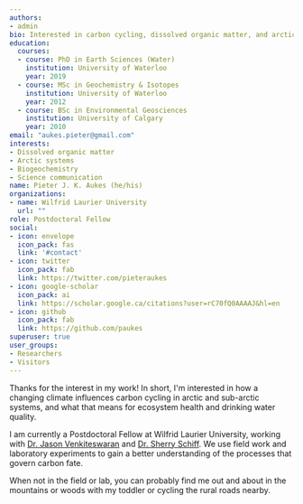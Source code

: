 ```yaml
---
authors:
- admin
bio: Interested in carbon cycling, dissolved organic matter, and arctic systems.  
education:
  courses:
  - course: PhD in Earth Sciences (Water)
    institution: University of Waterloo
    year: 2019
  - course: MSc in Geochemistry & Isotopes
    institution: University of Waterloo
    year: 2012
  - course: BSc in Environmental Geosciences
    institution: University of Calgary
    year: 2010
email: "aukes.pieter@gmail.com"
interests:
- Dissolved organic matter  
- Arctic systems  
- Biogeochemistry  
- Science communication  
name: Pieter J. K. Aukes (he/his)
organizations:
- name: Wilfrid Laurier University
  url: ""
role: Postdoctoral Fellow  
social:
- icon: envelope
  icon_pack: fas
  link: '#contact'
- icon: twitter
  icon_pack: fab
  link: https://twitter.com/pieteraukes
- icon: google-scholar
  icon_pack: ai
  link: https://scholar.google.ca/citations?user=rC70fQ0AAAAJ&hl=en
- icon: github
  icon_pack: fab
  link: https://github.com/paukes
superuser: true
user_groups:
- Researchers
- Visitors
---
```


Thanks for the interest in my work! In short, I'm interested in how a changing climate influences carbon cycling in arctic and sub-arctic systems, and what that means for ecosystem health and drinking water quality. 

I am currently a Postdoctoral Fellow at Wilfrid Laurier University, working with [Dr. Jason Venkiteswaran](https://jjvenky.github.io/#jjvenky.github.io) and [Dr. Sherry Schiff](https://uwaterloo.ca/environmental-geochemistry/). We use field work and laboratory experiments to gain a better understanding of the processes that govern carbon fate.

When not in the field or lab, you can probably find me out and about in the mountains or woods with my toddler or cycling the rural roads nearby.